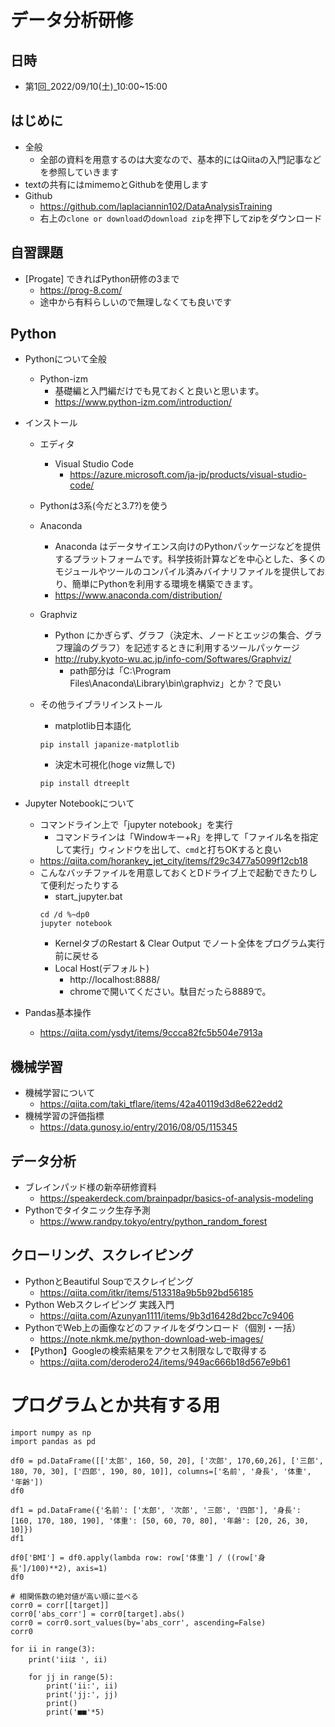 # データ分析研修
## 日時
- 第1回_2022/09/10(土)_10:00~15:00

## はじめに
- 全般
  - 全部の資料を用意するのは大変なので、基本的にはQiitaの入門記事などを参照していきます
- textの共有にはmimemoとGithubを使用します
- Github
    - https://github.com/laplaciannin102/DataAnalysisTraining
    - 右上の```clone or download```の```download zip```を押下してzipをダウンロード

## 自習課題
- [Progate] できればPython研修の3まで
  - https://prog-8.com/
  - 途中から有料らしいので無理しなくても良いです

## Python
- Pythonについて全般
  - Python-izm
    - 基礎編と入門編だけでも見ておくと良いと思います。
    - https://www.python-izm.com/introduction/

- インストール
  - エディタ
    - Visual Studio Code
      - https://azure.microsoft.com/ja-jp/products/visual-studio-code/
  - Pythonは3系(今だと3.7?)を使う
  - Anaconda
    - Anaconda はデータサイエンス向けのPythonパッケージなどを提供するプラットフォームです。科学技術計算などを中心とした、多くのモジュールやツールのコンパイル済みバイナリファイルを提供しており、簡単にPythonを利用する環境を構築できます。
    - https://www.anaconda.com/distribution/
  - Graphviz
    - Python にかぎらず、グラフ（決定木、ノードとエッジの集合、グラフ理論のグラフ）を記述するときに利用するツールパッケージ
    - http://ruby.kyoto-wu.ac.jp/info-com/Softwares/Graphviz/
      - path部分は「C:\Program Files\Anaconda\Library\bin\graphviz」とか？で良い

  - その他ライブラリインストール
    - matplotlib日本語化
    ```
    pip install japanize-matplotlib
    ```

    - 決定木可視化(hoge viz無しで)
    ```
    pip install dtreeplt
    ```

- Jupyter Notebookについて
  - コマンドライン上で「jupyter notebook」を実行
    - コマンドラインは「Windowキー+R」を押して「ファイル名を指定して実行」ウィンドウを出して、```cmd```と打ちOKすると良い
  - https://qiita.com/horankey_jet_city/items/f29c3477a5099f12cb18
  - こんなバッチファイルを用意しておくとDドライブ上で起動できたりして便利だったりする
    - start_jupyter.bat
    ```
    cd /d %~dp0
    jupyter notebook
    ```
    - KernelタブのRestart & Clear Output でノート全体をプログラム実行前に戻せる
    - Local Host(デフォルト)
      - http://localhost:8888/
      - chromeで開いてください。駄目だったら8889で。

- Pandas基本操作
  - https://qiita.com/ysdyt/items/9ccca82fc5b504e7913a

## 機械学習
- 機械学習について
  - https://qiita.com/taki_tflare/items/42a40119d3d8e622edd2
- 機械学習の評価指標
  - https://data.gunosy.io/entry/2016/08/05/115345

## データ分析
- ブレインパッド様の新卒研修資料
  - https://speakerdeck.com/brainpadpr/basics-of-analysis-modeling
- Pythonでタイタニック生存予測
  - https://www.randpy.tokyo/entry/python_random_forest

## クローリング、スクレイピング
- PythonとBeautiful Soupでスクレイピング
  - https://qiita.com/itkr/items/513318a9b5b92bd56185
- Python Webスクレイピング 実践入門
  - https://qiita.com/Azunyan1111/items/9b3d16428d2bcc7c9406
- PythonでWeb上の画像などのファイルをダウンロード（個別・一括）
  - https://note.nkmk.me/python-download-web-images/
- 【Python】Googleの検索結果をアクセス制限なしで取得する
  - https://qiita.com/derodero24/items/949ac666b18d567e9b61

# プログラムとか共有する用
```
import numpy as np
import pandas as pd
```
```
df0 = pd.DataFrame([['太郎', 160, 50, 20], ['次郎', 170,60,26], ['三郎', 180, 70, 30], ['四郎', 190, 80, 10]], columns=['名前', '身長', '体重', '年齢'])
df0
```
```
df1 = pd.DataFrame({'名前': ['太郎', '次郎', '三郎', '四郎'], '身長': [160, 170, 180, 190], '体重': [50, 60, 70, 80], '年齢': [20, 26, 30, 10]})
df1
```
```
df0['BMI'] = df0.apply(lambda row: row['体重'] / ((row['身長']/100)**2), axis=1)
df0
```
```
# 相関係数の絶対値が高い順に並べる
corr0 = corr[[target]]
corr0['abs_corr'] = corr0[target].abs()
corr0 = corr0.sort_values(by='abs_corr', ascending=False)
corr0
```

```
for ii in range(3):
    print('iiは ', ii)
    
    for jj in range(5):
        print('ii:', ii)
        print('jj:', jj)
        print()
        print('■■'*5)
```


